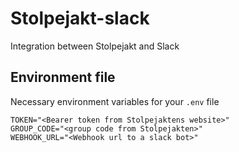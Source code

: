 # Stolpejakt-slack

Integration between Stolpejakt and Slack

## Environment file

Necessary environment variables for your `.env` file

```dotenv
TOKEN="<Bearer token from Stolpejaktens website>"
GROUP_CODE="<group code from Stolpejakten>"
WEBHOOK_URL="<Webhook url to a slack bot>"
```
